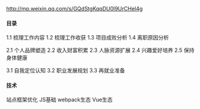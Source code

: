 
http://mp.weixin.qq.com/s/GQdStgKqqDU0l9UrCHel4g


#### 目录

1.1 梳理工作内容
1.2 梳理工作收获
1.3 项目成败分析
1.4 离职原因分析

2.1 个人品牌塑造
2.2 收入财富积累
2.3 人脉资源扩展
2.4 兴趣爱好培养
2.5 保持身体健康

3.1 自我定位认知
3.2 职业发展规划
3.3 再就业准备

#### 技术

站点框架优化
JS基础
webpack生态
Vue生态
















